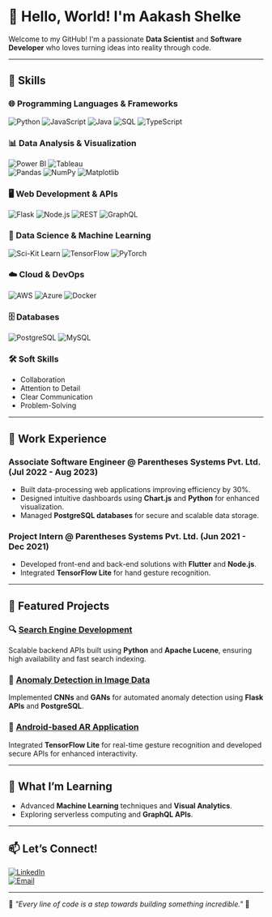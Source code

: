 # 👋 Hello, World! I'm Aakash Shelke  

Welcome to my GitHub! I'm a passionate **Data Scientist** and **Software Developer** who loves turning ideas into reality through code.  

---

## 🚀 Skills  

### 🌐 Programming Languages & Frameworks  
![Python](https://img.shields.io/badge/Python-3776AB?style=for-the-badge&logo=python&logoColor=white)
![JavaScript](https://img.shields.io/badge/JavaScript-F7DF1E?style=for-the-badge&logo=javascript&logoColor=black)
![Java](https://img.shields.io/badge/Java-007396?style=for-the-badge&logo=java&logoColor=white)
![SQL](https://img.shields.io/badge/SQL-003B57?style=for-the-badge&logo=postgresql&logoColor=white)
![TypeScript](https://img.shields.io/badge/TypeScript-3178C6?style=for-the-badge&logo=typescript&logoColor=white)  

### 📊 Data Analysis & Visualization  
![Power BI](https://img.shields.io/badge/Power_BI-F2C811?style=for-the-badge&logo=powerbi&logoColor=black)
![Tableau](https://img.shields.io/badge/Tableau-E97627?style=for-the-badge&logo=tableau&logoColor=white)  
![Pandas](https://img.shields.io/badge/Pandas-150458?style=for-the-badge&logo=pandas&logoColor=white)
![NumPy](https://img.shields.io/badge/NumPy-013243?style=for-the-badge&logo=numpy&logoColor=white)
![Matplotlib](https://img.shields.io/badge/Matplotlib-007ACC?style=for-the-badge&logo=python&logoColor=white)

### 🖥️ Web Development & APIs  
![Flask](https://img.shields.io/badge/Flask-000000?style=for-the-badge&logo=flask&logoColor=white)
![Node.js](https://img.shields.io/badge/Node.js-339933?style=for-the-badge&logo=nodedotjs&logoColor=white)
![REST](https://img.shields.io/badge/REST-02569B?style=for-the-badge&logo=api&logoColor=white)
![GraphQL](https://img.shields.io/badge/GraphQL-E10098?style=for-the-badge&logo=graphql&logoColor=white)

### 🤖 Data Science & Machine Learning  
![Sci-Kit Learn](https://img.shields.io/badge/Sci--Kit_Learn-F7931E?style=for-the-badge&logo=scikit-learn&logoColor=white)
![TensorFlow](https://img.shields.io/badge/TensorFlow-FF6F00?style=for-the-badge&logo=tensorflow&logoColor=white)
![PyTorch](https://img.shields.io/badge/PyTorch-EE4C2C?style=for-the-badge&logo=pytorch&logoColor=white)

### ☁️ Cloud & DevOps  
![AWS](https://img.shields.io/badge/AWS-232F3E?style=for-the-badge&logo=amazonaws&logoColor=white)
![Azure](https://img.shields.io/badge/Azure-0078D4?style=for-the-badge&logo=microsoftazure&logoColor=white)
![Docker](https://img.shields.io/badge/Docker-2496ED?style=for-the-badge&logo=docker&logoColor=white)

### 🗄️ Databases  
![PostgreSQL](https://img.shields.io/badge/PostgreSQL-316192?style=for-the-badge&logo=postgresql&logoColor=white)
![MySQL](https://img.shields.io/badge/MySQL-4479A1?style=for-the-badge&logo=mysql&logoColor=white)

### 🛠️ Soft Skills  
- Collaboration  
- Attention to Detail  
- Clear Communication  
- Problem-Solving  

---

## 💼 Work Experience  

### **Associate Software Engineer @ Parentheses Systems Pvt. Ltd.** (Jul 2022 - Aug 2023)  
- Built data-processing web applications improving efficiency by 30%.  
- Designed intuitive dashboards using **Chart.js** and **Python** for enhanced visualization.  
- Managed **PostgreSQL databases** for secure and scalable data storage.  

### **Project Intern @ Parentheses Systems Pvt. Ltd.** (Jun 2021 - Dec 2021)  
- Developed front-end and back-end solutions with **Flutter** and **Node.js**.  
- Integrated **TensorFlow Lite** for hand gesture recognition.  

---

## 📂 Featured Projects  

### 🔍 [Search Engine Development](https://github.com/your-repo-link)  
Scalable backend APIs built using **Python** and **Apache Lucene**, ensuring high availability and fast search indexing.

### 🤖 [Anomaly Detection in Image Data](https://github.com/your-repo-link)  
Implemented **CNNs** and **GANs** for automated anomaly detection using **Flask APIs** and **PostgreSQL**.  

### 🌟 [Android-based AR Application](https://github.com/your-repo-link)  
Integrated **TensorFlow Lite** for real-time gesture recognition and developed secure APIs for enhanced interactivity.  

---

## 🌱 What I’m Learning  
- Advanced **Machine Learning** techniques and **Visual Analytics**.  
- Exploring serverless computing and **GraphQL APIs**.  

---

## 📫 Let’s Connect!  
[![LinkedIn](https://img.shields.io/badge/LinkedIn-0A66C2?style=for-the-badge&logo=linkedin&logoColor=white)](https://www.linkedin.com/in/aakash-shelke-2883b8176/)  
[![Email](https://img.shields.io/badge/Email-D14836?style=for-the-badge&logo=gmail&logoColor=white)](mailto:shelke.aakash2000@gmail.com)

---

🌟 *"Every line of code is a step towards building something incredible."* 🌟
